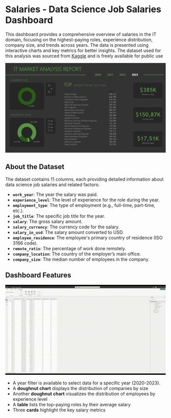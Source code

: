 # **Salaries - Data Science Job Salaries Dashboard**

This dashboard provides a comprehensive overview of salaries in the IT domain, focusing on the highest-paying roles, experience distribution, company size, and trends across years. The data is presented using interactive charts and key metrics for better insights.
The dataset used for this analysis was sourced from [Kaggle](https://www.kaggle.com/datasets/arnabchaki/data-science-salaries-2023/data) and is freely available for public use

![salaries_dashboard](https://github.com/olivilli/Visualization/blob/main/PowerBI/Salaries/salaries.png)

## **About the Dataset**
The dataset contains 11 columns, each providing detailed information about data science job salaries and related factors:

- **`work_year`**: The year the salary was paid.  
- **`experience_level`**: The level of experience for the role during the year.  
- **`employment_type`**: The type of employment (e.g., full-time, part-time, etc.).  
- **`job_title`**: The specific job title for the year.  
- **`salary`**: The gross salary amount.  
- **`salary_currency`**: The currency code for the salary.  
- **`salary_in_usd`**: The salary amount converted to USD.  
- **`employee_residence`**: The employee's primary country of residence (ISO 3166 code).  
- **`remote_ratio`**: The percentage of work done remotely.  
- **`company_location`**: The country of the employer’s main office.  
- **`company_size`**: The median number of employees in the company.

## **Dashboard Features**

![salaries_pbi_screen_record](https://github.com/olivilli/Visualization/blob/main/PowerBI/Salaries/salaries_pbi_screen_record.gif)

- A year filter is available to select data for a specific year (2020-2023).
- A **doughnut chart** displays the distribution of companies by size
- Another **doughnut chart** visualizes the distribution of employees by experience level
- A **table** lists the top-paying roles by their average salary
- Three **cards** highlight the key salary metrics
